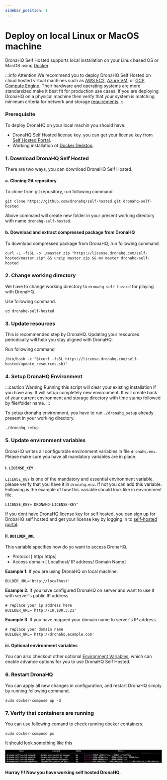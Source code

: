 ```yaml
---
sidebar_position: 1
---
```


# Deploy on local Linux or MacOS machine

DronaHQ Self Hosted supports local installation on your Linux based OS or MacOS using [Docker](https://www.docker.com/).

:::info Attention
We recommend you to deploy DronaHQ Self Hosted on cloud hosted virtual machines such as [AWS EC2](./aws-ec2.md), [Azure VM](./azure.md), or [GCP Compute Engine](./gcp.md). Their hardware and operating systems are more standarsized make it best fit for production use cases. If you are deploying DronaHQ on a physical machine then verify that your system is matching minimum criteria for network and storage [requirements](./../requirements.md).
:::

### Prerequisite
To deploy DronaHQ on your local machin you should have:
- DronaHQ Self Hosted license key. you can get your license key from [Self Hosted Portal](https://studio.dronahq.com/selfhosted/login).
- Working installation of [Docker Desktop](https://docs.docker.com/desktop/).

### 1. Download DronaHQ Self Hosted

There are two ways, you can download DronaHQ Self Hosted.

#### a. Cloning Git repository

To clone from git repository, run following command.

```shell
git clone https://github.com/dronahq/self-hosted.git dronahq-self-hosted
```

Above command will create new folder in your present working directory with name `dronahq-self-hosted`.

#### b. Download and extract compressed package from DronaHQ

To download compressed package from DronaHQ, run following command

```shell
curl -L -fsSL -o ./master.zip "https://license.dronahq.com/self-hosted/master.zip" && unzip master.zip && mv master dronahq-self-hosted
```

### 2. Change working directory

We have to change working directory to `dronahq-self-hosted` for playing with DronaHQ.

Use following command.

```shell
cd dronahq-self-hosted
```

### 3. Update resources

This is recommended step by DronaHQ. Updating your resources periodically will help you stay aligned with DronaHQ.

Run following command

```shell
/bin/bash -c "$(curl -fsSL https://license.dronahq.com/self-hosted/update_resources.sh)"
```
### 4. Setup DronaHQ Environment

:::caution Warning
Running this script will clear your existing installation if you have any. It will setup completely new environment. It will create back of your current environment and storage directory with time stamp followed by file/folder name.
:::

To setup dronahq environment, you have to run `./dronahq_setup` already present in your working directory.

```shell
./dronahq_setup
```

### 5. Update environment variables

DronaHQ writes all configurable environment variables in file `dronahq.env`. Please make sure you have all mandatory variables are in place.

#### i. `LICENSE_KEY`
`LICENSE_KEY` is one of the mandatory and essential environment variable. please verify that you have it in `dronahq.env`.
If not you can add this variable. Following is the example of how this variable should look like in environment file.

```shell
LICENSE_KEY='DRONAHQ-LICENSE-KEY'
```

If you dont have DronaHQ license key for self hosted, you can [sign up](https://www.dronahq.com/self-hosted-signup/) for DrobaHQ self hosted and get your license key by logging in to [self-hosted portal](https://studio.dronahq.com/selfhosted/login).

#### ii. `BUILDER_URL`

This variable specifies how do yo want to access DronaHQ.
- Protocol [ http/ https]
- Access domain [ Localhost/ IP address/ Domain Name] 

**Example 1**. If you are using DronaHQ on local machine.

```shell
BULDER_URL='http://localhost'
```
**Example 2**. If you have configured DronaHQ on server and want to use it with server's public IP address.

```shell
# replace your ip address here
BUILDER_URL='http://10.100.3.21'
```

**Example 3**. If you have mapped your domain name to server's IP address.

```shell
# replace your domain name
BUILDER_URL='http://dronahq.example.com'
```

#### iii. Optional environment variables
You can also checkout other optional [Environment Variables](./../environment-variables.md), which can enable advance options for you to use DronaHQ Self Hosted.

### 6. Restart DronaHQ

You can apply all new changes in configuration, and restart DronaHQ simply by running following command.

```shell
sudo docker-compose up -d
```

### 7. Verify that containers are running

You can use following comand to check running docker containers.

```shell
sudo docker-compose ps
```

It should look something like this

![sudo docker-compose ps](./sudo-docker-compose-ps.png "sudo docker-compose ps")

#### Hurray !!! Now you have working self hosted DronaHQ.
